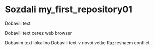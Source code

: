 ﻿# Sozdali my_first_repository01

Dobavili text

Dobavili text cerez web browser

Dobavim text lokalino
Dobavili text v novoi vetke
Razreshaem conflict
